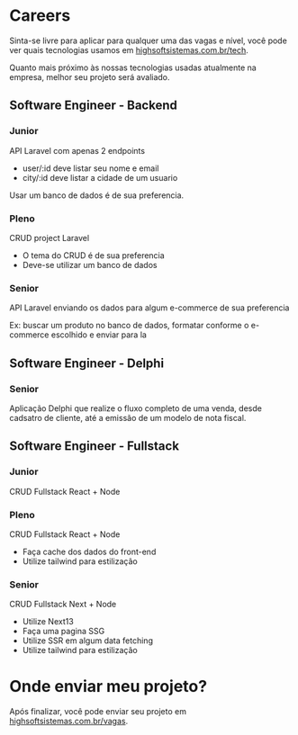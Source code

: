 # Careers

Sinta-se livre para aplicar para qualquer uma das vagas e nível, você pode ver quais tecnologias usamos em [highsoftsistemas.com.br/tech](highsoftsistemas.com.br/tech).

Quanto mais próximo às nossas tecnologias usadas atualmente na empresa, melhor seu projeto será avaliado.

## Software Engineer - Backend
### Junior
API Laravel com apenas 2 endpoints
- user/:id deve listar seu nome e email
- city/:id deve listar a cidade de um usuario

Usar um banco de dados é de sua preferencia.

### Pleno
CRUD project Laravel
- O tema do CRUD é de sua preferencia
- Deve-se utilizar um banco de dados

### Senior
API Laravel enviando os dados para algum e-commerce de sua preferencia

Ex: buscar um produto no banco de dados, formatar conforme o e-commerce escolhido e enviar para la

## Software Engineer - Delphi
### Senior
Aplicação Delphi que realize o fluxo completo de uma venda, desde cadsatro de cliente, até a emissão de um modelo de nota fiscal.


## Software Engineer - Fullstack
### Junior
CRUD Fullstack React + Node

### Pleno
CRUD Fullstack React + Node
- Faça cache dos dados do front-end
- Utilize tailwind para estilização

### Senior
CRUD Fullstack Next + Node
- Utilize Next13
- Faça uma pagina SSG
- Utilize SSR em algum data fetching
- Utilize tailwind para estilização

# Onde enviar meu projeto?
Após finalizar, você pode enviar seu projeto em [highsoftsistemas.com.br/vagas](highsoftsistemas.com.br/vagas).
